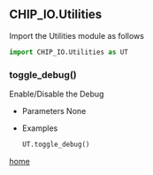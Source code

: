 ## CHIP_IO.Utilities
Import the Utilities module as follows

  ```python
  import CHIP_IO.Utilities as UT
  ```

### toggle_debug()
Enable/Disable the Debug

* Parameters
  None

* Examples

  ```python
  UT.toggle_debug()
  ```

[home](./index.md)
